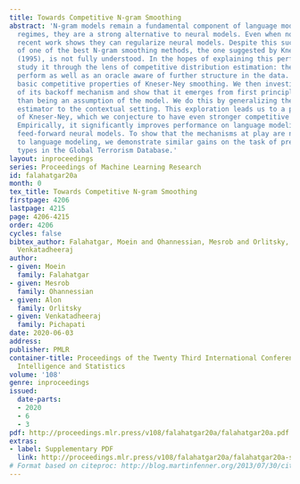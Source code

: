 ```yaml
---
title: Towards Competitive N-gram Smoothing
abstract: 'N-gram models remain a fundamental component of language modeling. In data-scarce
  regimes, they are a strong alternative to neural models. Even when not used as-is,
  recent work shows they can regularize neural models. Despite this success, the effectiveness
  of one of the best N-gram smoothing methods, the one suggested by Kneser and Ney
  (1995), is not fully understood. In the hopes of explaining this performance, we
  study it through the lens of competitive distribution estimation: the ability to
  perform as well as an oracle aware of further structure in the data. We first establish
  basic competitive properties of Kneser-Ney smoothing. We then investigate the nature
  of its backoff mechanism and show that it emerges from first principles, rather
  than being an assumption of the model. We do this by generalizing the Good-Turing
  estimator to the contextual setting. This exploration leads us to a powerful generalization
  of Kneser-Ney, which we conjecture to have even stronger competitive properties.
  Empirically, it significantly improves performance on language modeling, even matching
  feed-forward neural models. To show that the mechanisms at play are not restricted
  to language modeling, we demonstrate similar gains on the task of predicting attack
  types in the Global Terrorism Database.'
layout: inproceedings
series: Proceedings of Machine Learning Research
id: falahatgar20a
month: 0
tex_title: Towards Competitive N-gram Smoothing
firstpage: 4206
lastpage: 4215
page: 4206-4215
order: 4206
cycles: false
bibtex_author: Falahatgar, Moein and Ohannessian, Mesrob and Orlitsky, Alon and Pichapati,
  Venkatadheeraj
author:
- given: Moein
  family: Falahatgar
- given: Mesrob
  family: Ohannessian
- given: Alon
  family: Orlitsky
- given: Venkatadheeraj
  family: Pichapati
date: 2020-06-03
address: 
publisher: PMLR
container-title: Proceedings of the Twenty Third International Conference on Artificial
  Intelligence and Statistics
volume: '108'
genre: inproceedings
issued:
  date-parts:
  - 2020
  - 6
  - 3
pdf: http://proceedings.mlr.press/v108/falahatgar20a/falahatgar20a.pdf
extras:
- label: Supplementary PDF
  link: http://proceedings.mlr.press/v108/falahatgar20a/falahatgar20a-supp.pdf
# Format based on citeproc: http://blog.martinfenner.org/2013/07/30/citeproc-yaml-for-bibliographies/
---
```

